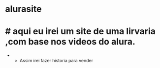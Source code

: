# alurasite


# # aqui eu irei um site de uma lirvaria ,com base nos videos do alura.
* * Assim irei fazer historia para vender
